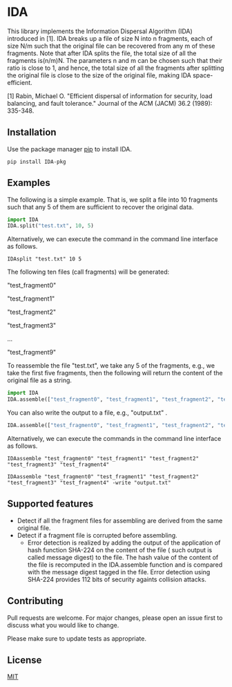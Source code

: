 # IDA

This library implements the Information Dispersal Algorithm (IDA) introduced in [1].
IDA breaks up a file of size N into n fragments, each of size N/m such that the original file can be recovered from any m of these fragments.
Note that after IDA splits the file, the total size of all the fragments is(n/m)N. 
The parameters n and m can be chosen such that their ratio is close to 1, and hence, the total size of all the fragments after splitting the original file is close to the size of the original file, making IDA space-efficient. 

[1] Rabin, Michael O. "Efficient dispersal of information for security, load balancing, and fault tolerance." Journal of the ACM (JACM) 36.2 (1989): 335-348.

## Installation

Use the package manager [pip](https://pip.pypa.io/en/stable/) to install IDA.

```
pip install IDA-pkg
```

<!-- ## Issues -->
<!-- * Warning: currently only works with small files! -->

## Examples
The following is a simple example. That is, we split a file into 10 fragments such that any 5 of them are sufficient to recover the original data. 

```python
import IDA
IDA.split("test.txt", 10, 5) 
```

Alternatively, we can execute the command in the command line interface as follows. 

```
IDAsplit "test.txt" 10 5
```

The following ten files (call fragments) will be generated: 

"test_fragment0"

"test_fragment1"

"test_fragment2"

"test_fragment3"

...

"test_fragment9"

To reassemble the file "test.txt", we take any 5 of the fragments, e.g., we take the first five fragments, then the following will return the content of the original file as a string. 

```python
import IDA
IDA.assemble(["test_fragment0", "test_fragment1", "test_fragment2", "test_fragment3", "test_fragment4"]) 
```

You can also write the output to a file, e.g., "output.txt" .

```python
IDA.assemble(["test_fragment0", "test_fragment1", "test_fragment2", "test_fragment3", "test_fragment4"], "output.txt") 
```

Alternatively, we can execute the commands in the command line interface as follows. 

```
IDAassemble "test_fragment0" "test_fragment1" "test_fragment2" "test_fragment3" "test_fragment4"
```

```
IDAassemble "test_fragment0" "test_fragment1" "test_fragment2" "test_fragment3" "test_fragment4" -write "output.txt"
```

## Supported features
* Detect if all the fragment files for assembling are derived from the same original file. 
* Detect if a fragment file is corrupted before assembling. 
  - Error detection is realized by adding the output of the application of hash function SHA-224 on the content of the file ( such output is called message digest) to the file. The hash value of the content of the file is recomputed in the IDA.assemble function and is compared with the message digest tagged in the file. Error detection using SHA-224 provides 112 bits of security againts collision attacks. 


## Contributing
Pull requests are welcome. For major changes, please open an issue first to discuss what you would like to change.

Please make sure to update tests as appropriate.


## License
[MIT](https://choosealicense.com/licenses/mit/)
